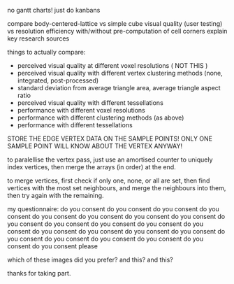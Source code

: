 no gantt charts! just do kanbans

compare body-centered-lattice vs simple cube
visual quality (user testing) vs resolution
efficiency with/without pre-computation of cell corners
explain key research sources

things to actually compare:
- perceived visual quality at different voxel resolutions ( NOT THIS )
- perceived visual quality with different vertex clustering methods (none, integrated, post-processed)
- standard deviation from average triangle area, average triangle aspect ratio
- perceived visual quality with different tessellations
- performance with different voxel resolutions
- performance with different clustering methods (as above)
- performance with different tessellations


STORE THE EDGE VERTEX DATA ON THE SAMPLE POINTS! ONLY ONE SAMPLE POINT WILL KNOW ABOUT THE VERTEX ANYWAY!

to paralellise the vertex pass, just use an amortised counter to uniquely index vertices, then merge the arrays (in order) at the end.

to merge vertices, first check if only one, none, or all are set, then find vertices with the most set neighbours, and merge the neighbours into them, then try again with the remaining.

my questionnaire:
do you consent
do you consent
do you consent
do you consent
do you consent
do you consent
do you consent
do you consent
do you consent
do you consent
do you consent
do you consent
do you consent
do you consent
do you consent
do you consent
do you consent
do you consent
do you consent
do you consent
do you consent
do you consent
do you consent please

which of these images did you prefer?
and this? 
and this?

thanks for taking part.